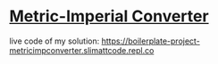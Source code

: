 # [Metric-Imperial Converter](https://www.freecodecamp.org/learn/quality-assurance/quality-assurance-projects/metric-imperial-converter)

live code of my solution: https://boilerplate-project-metricimpconverter.slimattcode.repl.co
